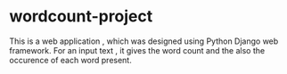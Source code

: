 # wordcount-project
This is a web application , which was designed using Python Django web framework. For an input text , it gives the word count and the also the occurence of each word present.
